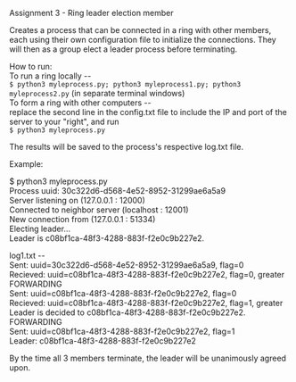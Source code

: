 Assignment 3 - Ring leader election member

Creates a process that can be connected in a ring with other members, each using their own configuration file to initialize the connections. They will then as a group elect a leader process before terminating.

How to run:  
To run a ring locally --  
```$ python3 myleprocess.py; python3 myleprocess1.py; python3 myleprocess2.py``` (in separate terminal windows)  
To form a ring with other computers --  
replace the second line in the config.txt file to include the IP and port of the server to your "right", and run  
```$ python3 myleprocess.py```

The results will be saved to the process's respective log.txt file.

Example:  

$ python3 myleprocess.py  
Process uuid: 30c322d6-d568-4e52-8952-31299ae6a5a9  
Server listening on (127.0.0.1 : 12000)  
Connected to neighbor server (localhost : 12001)  
New connection from (127.0.0.1 : 51334)  
Electing leader...  
Leader is c08bf1ca-48f3-4288-883f-f2e0c9b227e2.  

log1.txt --  
Sent: uuid=30c322d6-d568-4e52-8952-31299ae6a5a9, flag=0  
Recieved: uuid=c08bf1ca-48f3-4288-883f-f2e0c9b227e2, flag=0, greater  
FORWARDING  
Sent: uuid=c08bf1ca-48f3-4288-883f-f2e0c9b227e2, flag=0  
Recieved: uuid=c08bf1ca-48f3-4288-883f-f2e0c9b227e2, flag=1, greater  
Leader is decided to c08bf1ca-48f3-4288-883f-f2e0c9b227e2.  
FORWARDING  
Sent: uuid=c08bf1ca-48f3-4288-883f-f2e0c9b227e2, flag=1  
Leader: c08bf1ca-48f3-4288-883f-f2e0c9b227e2  

By the time all 3 members terminate, the leader will be unanimously agreed upon.

